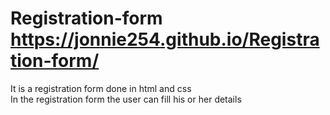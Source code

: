 # Registration-form https://jonnie254.github.io/Registration-form/ <br>
It is a registration form done in html and css <br>
In the registration form the user can fill his or her details<br>



